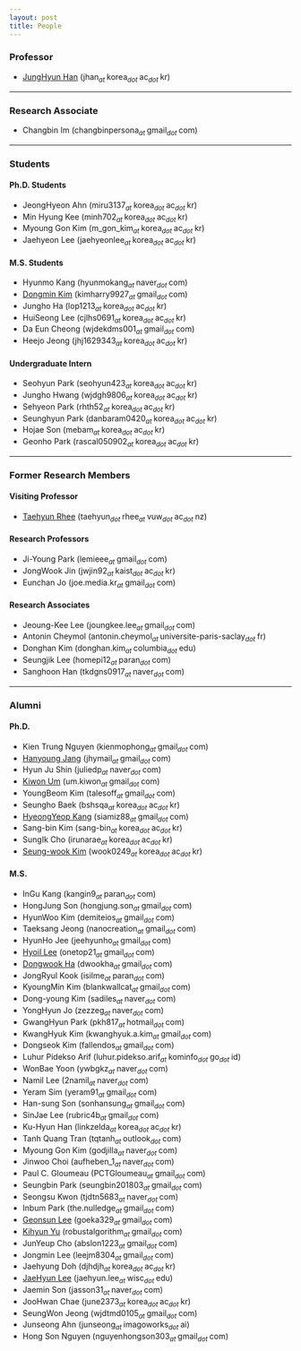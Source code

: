 ```yaml
---
layout: post
title: People
---
```


### Professor
* [JungHyun Han](/people/jhan) (jhan<sub><i>at </i></sub>korea<sub><i>dot </i></sub>ac<sub><i>dot </i></sub>kr)

<hr>

<!-- ### Research Professor
* [Seung-wook Kim](https://www.linkedin.com/in/seung-wook-kim-b332901a5) (wook0249<sub><i>at </i></sub>korea<sub><i>dot </i></sub>ac<sub><i>dot </i></sub>kr) -->

### Research Associate
* Changbin Im (changbinpersona<sub><i>at </i></sub>gmail<sub><i>dot </i></sub>com)



<hr>

### Students
#### Ph.D. Students
* JeongHyeon Ahn (miru3137<sub><i>at </i></sub>korea<sub><i>dot </i></sub>ac<sub><i>dot </i></sub>kr)
* Min Hyung Kee (minh702<sub><i>at </i></sub>korea<sub><i>dot </i></sub>ac<sub><i>dot </i></sub>kr)
* Myoung Gon Kim (m_gon_kim<sub><i>at </i></sub>korea<sub><i>dot </i></sub>ac<sub><i>dot </i></sub>kr)
* Jaehyeon Lee (jaehyeonlee<sub><i>at </i></sub>korea<sub><i>dot </i></sub>ac<sub><i>dot </i></sub>kr)

#### M.S. Students
* Hyunmo Kang (hyunmokang<sub><i>at </i></sub>naver<sub><i>dot </i></sub>com)
* [Dongmin Kim](https://m-gon-kim.github.io/) (kimharry9927<sub><i>at </i></sub>gmail<sub><i>dot </i></sub>com)
* Jungho Ha (lop1213<sub><i>at </i></sub>korea<sub><i>dot </i></sub>ac<sub><i>dot </i></sub>kr)
* HuiSeong Lee (cjlhs0691<sub><i>at </i></sub>korea<sub><i>dot </i></sub>ac<sub><i>dot </i></sub>kr)
* Da Eun Cheong (wjdekdms001<sub><i>at </i></sub>gmail<sub><i>dot </i></sub>com)
* Heejo Jeong (jhj1629343<sub><i>at </i></sub>korea<sub><i>dot </i></sub>ac<sub><i>dot </i></sub>kr)

#### Undergraduate Intern
* Seohyun Park (seohyun423<sub><i>at </i></sub>korea<sub><i>dot </i></sub>ac<sub><i>dot </i></sub>kr)
* Jungho Hwang (wjdgh9806<sub><i>at </i></sub>korea<sub><i>dot </i></sub>ac<sub><i>dot </i></sub>kr)
* Sehyeon Park (rhth52<sub><i>at </i></sub>korea<sub><i>dot </i></sub>ac<sub><i>dot </i></sub>kr)
* Seunghyun Park (danbaram0420<sub><i>at </i></sub>korea<sub><i>dot </i></sub>ac<sub><i>dot </i></sub>kr)
* Hojae Son (mebam<sub><i>at </i></sub>korea<sub><i>dot </i></sub>ac<sub><i>dot </i></sub>kr)
* Geonho Park (rascal050902<sub><i>at </i></sub>korea<sub><i>dot </i></sub>ac<sub><i>dot </i></sub>kr)

<hr>

### Former Research Members

#### Visiting Professor
* [Taehyun Rhee](https://www.linkedin.com/in/taehyun-james-tj-rhee/) (taehyun<sub><i>dot </i></sub>rhee<sub><i>at </i></sub>vuw<sub><i>dot </i></sub>ac<sub><i>dot </i></sub>nz)

#### Research Professors
* Ji-Young Park (lemieee<sub><i>at </i></sub>gmail<sub><i>dot </i></sub>com)
* JongWook Jin (jwjin92<sub><i>at </i></sub>kaist<sub><i>dot </i></sub>ac<sub><i>dot </i></sub>kr)
* Eunchan Jo (joe.media.kr<sub><i>at </i></sub>gmail<sub><i>dot </i></sub>com)


#### Research Associates
* Jeoung-Kee Lee (joungkee.lee<sub><i>at </i></sub>gmail<sub><i>dot </i></sub>com)
* Antonin Cheymol (antonin.cheymol<sub><i>at </i></sub>universite-paris-saclay<sub><i>dot </i></sub>fr)
* Donghan Kim (donghan.kim<sub><i>at </i></sub>columbia<sub><i>dot </i></sub>edu)
* Seungjik Lee (homepi12<sub><i>at </i></sub>paran<sub><i>dot </i></sub>com)
* Sanghoon Han (tkdgns0917<sub><i>at </i></sub>naver<sub><i>dot </i></sub>com)

<hr>

### Alumni
#### Ph.D.
* Kien Trung Nguyen (kienmophong<sub><i>at </i></sub>gmail<sub><i>dot </i></sub>com)
* [Hanyoung Jang](/people/hanyoung) (jhymail<sub><i>at </i></sub>gmail<sub><i>dot </i></sub>com)
* Hyun Ju Shin (juliedp<sub><i>at </i></sub>naver<sub><i>dot </i></sub>com)
* [Kiwon Um](https://perso.telecom-paristech.fr/kum/) (um.kiwon<sub><i>at </i></sub>gmail<sub><i>dot </i></sub>com)
* YoungBeom Kim (talesoff<sub><i>at </i></sub>gmail<sub><i>dot </i></sub>com)
* Seungho Baek (bshsqa<sub><i>at </i></sub>korea<sub><i>dot </i></sub>ac<sub><i>dot </i></sub>kr)
* [HyeongYeop Kang](https://siamiz88.github.io) (siamiz88<sub><i>at </i></sub>gmail<sub><i>dot </i></sub>com)
* Sang-bin Kim (sang-bin<sub><i>at </i></sub>korea<sub><i>dot </i></sub>ac<sub><i>dot </i></sub>kr)
* SungIk Cho (irunarae<sub><i>at </i></sub>korea<sub><i>dot </i></sub>ac<sub><i>dot </i></sub>kr)
* [Seung-wook Kim](https://www.linkedin.com/in/seung-wook-kim-b332901a5) (wook0249<sub><i>at </i></sub>korea<sub><i>dot </i></sub>ac<sub><i>dot </i></sub>kr)

#### M.S.
* InGu Kang (kangin9<sub><i>at </i></sub>paran<sub><i>dot </i></sub>com)
* HongJung Son (hongjung.son<sub><i>at </i></sub>gmail<sub><i>dot </i></sub>com)
* HyunWoo Kim (demiteios<sub><i>at </i></sub>gmail<sub><i>dot </i></sub>com)
* Taeksang Jeong (nanocreation<sub><i>at </i></sub>gmail<sub><i>dot </i></sub>com)
* HyunHo Jee (jeehyunho<sub><i>at </i></sub>gmail<sub><i>dot </i></sub>com)
* [Hyoil Lee](http://hldec.net/) (onetop21<sub><i>at </i></sub>gmail<sub><i>dot </i></sub>com)
* [Dongwook Ha](http://www.linkedin.com/in/dwookha) (dwookha<sub><i>at </i></sub>gmail<sub><i>dot </i></sub>com)
* JongRyul Kook (isilme<sub><i>at </i></sub>paran<sub><i>dot </i></sub>com)
* KyoungMin Kim (blankwallcat<sub><i>at </i></sub>gmail<sub><i>dot </i></sub>com)
* Dong-young Kim (sadiles<sub><i>at </i></sub>naver<sub><i>dot </i></sub>com)
* YongHyun Jo (zezzeg<sub><i>at </i></sub>naver<sub><i>dot </i></sub>com)
* GwangHyun Park (pkh817<sub><i>at </i></sub>hotmail<sub><i>dot </i></sub>com)
* KwangHyuk Kim (kwanghyuk.a.kim<sub><i>at </i></sub>gmail<sub><i>dot </i></sub>com)
* Dongseok Kim (fallendos<sub><i>at </i></sub>gmail<sub><i>dot </i></sub>com)
* Luhur Pidekso Arif (luhur.pidekso.arif<sub><i>at </i></sub>kominfo<sub><i>dot </i></sub>go<sub><i>dot </i></sub>id)
* WonBae Yoon (ywbgkz<sub><i>at </i></sub>naver<sub><i>dot </i></sub>com)
* Namil Lee (2namil<sub><i>at </i></sub>naver<sub><i>dot </i></sub>com)
* Yeram Sim (yeram91<sub><i>at </i></sub>gmail<sub><i>dot </i></sub>com)
* Han-sung Son (sonhansung<sub><i>at </i></sub>gmail<sub><i>dot </i></sub>com)
* SinJae Lee (rubric4b<sub><i>at </i></sub>gmail<sub><i>dot </i></sub>com)
* Ku-Hyun Han (linkzelda<sub><i>at </i></sub>korea<sub><i>dot </i></sub>ac<sub><i>dot </i></sub>kr)
* Tanh Quang Tran (tqtanh<sub><i>at </i></sub>outlook<sub><i>dot </i></sub>com)
* Myoung Gon Kim (godjilla<sub><i>at </i></sub>naver<sub><i>dot </i></sub>com)
* Jinwoo Choi (aufheben_1<sub><i>at </i></sub>naver<sub><i>dot </i></sub>com)
* Paul C. Gloumeau (PCTGloumeau<sub><i>at </i></sub>gmail<sub><i>dot </i></sub>com)
* Seungbin Park (seungbin201803<sub><i>at </i></sub>gmail<sub><i>dot </i></sub>com)
* Seongsu Kwon (tjdtn5683<sub><i>at </i></sub>naver<sub><i>dot </i></sub>com)
* Inbum Park (the.nulledge<sub><i>at </i></sub>gmail<sub><i>dot </i></sub>com)
* [Geonsun Lee](http://www.cs.umd.edu/~gsunlee/) (goeka329<sub><i>at </i></sub>gmail<sub><i>dot </i></sub>com)
* [Kihyun Yu](https://www.linkedin.com/in/kihyun-yu-5232b8148) (robustalgorithm<sub><i>at </i></sub>gmail<sub><i>dot </i></sub>com)
* JunYeup Cho (abslon1223<sub><i>at </i></sub>gmail<sub><i>dot </i></sub>com)
* Jongmin Lee (leejm8304<sub><i>at </i></sub>gmail<sub><i>dot </i></sub>com)
* Jaehyung Doh (djhdjh<sub><i>at </i></sub>korea<sub><i>dot </i></sub>ac<sub><i>dot </i></sub>kr)
* [JaeHyun Lee](https://www.leejaehyun179.com/) (jaehyun.lee<sub><i>at </i></sub>wisc<sub><i>dot </i></sub>edu)
* Jaemin Son (jasson31<sub><i>at </i></sub>naver<sub><i>dot </i></sub>com)
* JooHwan Chae (june2373<sub><i>at </i></sub>korea<sub><i>dot </i></sub>ac<sub><i>dot </i></sub>kr)
* SeungWon Jeong (wjdtmd0105<sub><i>at </i></sub>gmail<sub><i>dot </i></sub>com)
* Junseong Ahn (junseong<sub><i>at </i></sub>imagoworks<sub><i>dot </i></sub>ai)
* Hong Son Nguyen (nguyenhongson303<sub><i>at </i></sub>gmail<sub><i>dot </i></sub>com)